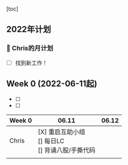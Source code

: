 [toc]

## 2022年计划

### 🐰 Chris的月计划

- [ ] 找到新工作！

  


## Week 0 (2022-06-11起)

- [ ] 
- [ ] 



| Week 0 | 06.11                                                     | 06.12 |
| ------ | --------------------------------------------------------- | ----- |
| Chris  | [X] 重启互助小组<br />[] 每日LC<br />[] 背诵八股/手撕代码 |       |
|        |                                                           |       |









